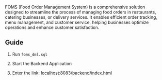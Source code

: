 FOMS (Food Order Management System) is a comprehensive solution designed to streamline the process of managing food orders in restaurants, catering businesses, or delivery services. It enables efficient order tracking, menu management, and customer service, helping businesses optimize operations and enhance customer satisfaction.

## Guide

1. Run `foms_dml.sql`

2. Start the Backend Application

3. Enter the link: localhost:8083/backend/index.html